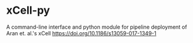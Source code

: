 # xCell-py
A command-line interface and python module for pipeline deployment of Aran et. al.'s xCell https://doi.org/10.1186/s13059-017-1349-1
